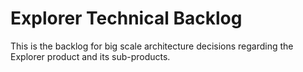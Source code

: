 # Explorer Technical Backlog

This is the backlog for big scale architecture decisions regarding the Explorer product and its sub-products.
